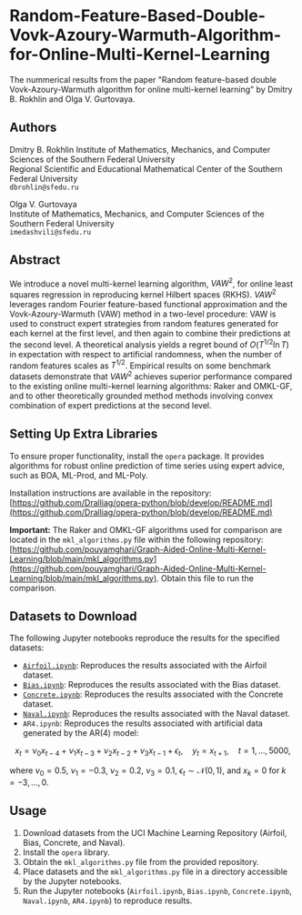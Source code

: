 # Random-Feature-Based-Double-Vovk-Azoury-Warmuth-Algorithm-for-Online-Multi-Kernel-Learning

The nummerical results from the paper "Random feature-based double Vovk-Azoury-Warmuth algorithm for online multi-kernel learning" by Dmitry B. Rokhlin and Olga V. Gurtovaya.

## Authors

Dmitry B. Rokhlin
Institute of Mathematics, Mechanics, and Computer Sciences of the Southern Federal University  
Regional Scientific and Educational Mathematical Center of the Southern Federal University  
`dbrohlin@sfedu.ru`

Olga V. Gurtovaya  
Institute of Mathematics, Mechanics, and Computer Sciences of the Southern Federal University  
`imedashvili@sfedu.ru`


## Abstract

We introduce a novel multi-kernel learning algorithm, $VAW^2$, for online least squares regression in reproducing kernel Hilbert spaces (RKHS). $VAW^2$ leverages random Fourier feature-based functional approximation and the Vovk-Azoury-Warmuth (VAW) method in a two-level procedure: VAW is used to construct expert strategies from random features generated for each kernel at the first level, and then again to combine their predictions at the second level. A theoretical analysis yields a regret bound of $O(T^{1/2}\ln T)$ in expectation with respect to artificial randomness, when the number of random features scales as $T^{1/2}$. Empirical results on some benchmark datasets demonstrate that $VAW^2$ achieves superior performance compared to the existing online multi-kernel learning algorithms: Raker and OMKL-GF, and to other theoretically grounded method methods involving convex combination of expert predictions at the second level.

## Setting Up Extra Libraries

To ensure proper functionality, install the `opera` package. It provides algorithms for robust online prediction of time series using expert advice, such as BOA, ML-Prod, and ML-Poly.

Installation instructions are available in the repository: [https://github.com/Dralliag/opera-python/blob/develop/README.md](https://github.com/Dralliag/opera-python/blob/develop/README.md)

**Important:** The Raker and OMKL-GF algorithms used for comparison are located in the `mkl_algorithms.py` file within the following repository: [https://github.com/pouyamghari/Graph-Aided-Online-Multi-Kernel-Learning/blob/main/mkl_algorithms.py](https://github.com/pouyamghari/Graph-Aided-Online-Multi-Kernel-Learning/blob/main/mkl_algorithms.py). Obtain this file to run the comparison.

## Datasets to Download

The following Jupyter notebooks reproduce the results for the specified datasets:

* [`Airfoil.ipynb`](https://archive.ics.uci.edu/ml/datasets/Airfoil+Self-Noise): Reproduces the results associated with the Airfoil dataset.
* [`Bias.ipynb`](https://archive.ics.uci.edu/ml/datasets/Bias+correction+of+numerical+prediction+model+temperature+forecast): Reproduces the results associated with the Bias dataset.
* [`Concrete.ipynb`](https://archive.ics.uci.edu/ml/datasets/Concrete+Compressive+Strength): Reproduces the results associated with the Concrete dataset.
* [`Naval.ipynb`](https://archive.ics.uci.edu/ml/datasets/Condition+Based+Maintenance+of+Naval+Propulsion+Plants): Reproduces the results associated with the Naval dataset.
* `AR4.ipynb`: Reproduces the results associated with artificial data generated by the AR(4) model:

$$
x_t = \nu_0 x_{t-4} + \nu_1 x_{t-3} + \nu_2 x_{t-2} + \nu_3 x_{t-1} + \epsilon_t, \quad y_t = x_{t+1}, \quad t = 1, ..., 5000,
$$

where $\nu_0 = 0.5$, $\nu_1 = -0.3$, $\nu_2 = 0.2$, $\nu_3 = 0.1$, $\epsilon_t \sim \mathcal{N}(0, 1)$, and $x_k = 0$ for $k = -3, ..., 0$.

## Usage

1.  Download datasets from the UCI Machine Learning Repository (Airfoil, Bias, Concrete, and Naval).
2.  Install the `opera` library.
3.  Obtain the `mkl_algorithms.py` file from the provided repository.
4.  Place datasets and the `mkl_algorithms.py` file in a directory accessible by the Jupyter notebooks.
5.  Run the Jupyter notebooks (`Airfoil.ipynb`, `Bias.ipynb`, `Concrete.ipynb`, `Naval.ipynb`, `AR4.ipynb`) to reproduce results.
